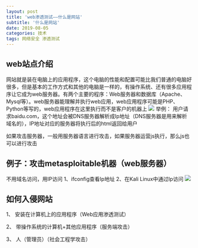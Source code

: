 ```yaml
---
layout: post
title: 'web渗透测试——什么是网站'
subtitle: '什么是网站'
date: 2019-08-05
categories: 技术
tags: 网络安全 渗透测试
---
```

## web站点介绍
网站就是装在电脑上的应用程序，这个电脑的性能和配置可能比我们普通的电脑好很多，但是基本的工作方式和其他的电脑是一样的，有操作系统、还有很多应用程序让它成为web服务器。有两个主要的程序：Web服务器和数据库（Apache、Mysql等）。web服务器能理解并执行web应用，web应用程序可能是PHP、Python等写的，web应用程序在这里执行而不是客户的机器上
![](https://blog.res.witdor.com/article/web1_1.png)
举例：
用户请求baidu.com，这个地址会被DNS服务器解析成Ip地址（DNS服务器是用来解析域名的），IP地址对应的服务器将执行后的html返回给用户

如果攻击服务器，一般用服务器语言进行攻击，如果服务器运营js执行，那么js也可以进行攻击

## 例子：攻击metasploitable机器（web服务器）
不用域名访问，用IP访问
1、ifconfig查看Ip地址
2、在Kali Linux中通过Ip访问
![](https://blog.res.witdor.com/article/network1_1.png)

## 如何入侵网站
1、 安装在计算机上的应用程序（Web应用渗透测试）

2、 带操作系统的计算机+其他应用程序（服务端攻击）

3、 人（管理员）（社会工程学攻击）
